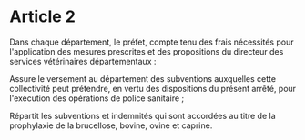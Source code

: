 # Article 2

Dans chaque département, le préfet, compte tenu des frais nécessités pour l'application des mesures prescrites et des propositions du directeur des services vétérinaires départementaux :

Assure le versement au département des subventions auxquelles cette collectivité peut prétendre, en vertu des dispositions du présent arrêté, pour l'exécution des opérations de police sanitaire ;

Répartit les subventions et indemnités qui sont accordées au titre de la prophylaxie de la brucellose, bovine, ovine et caprine.
